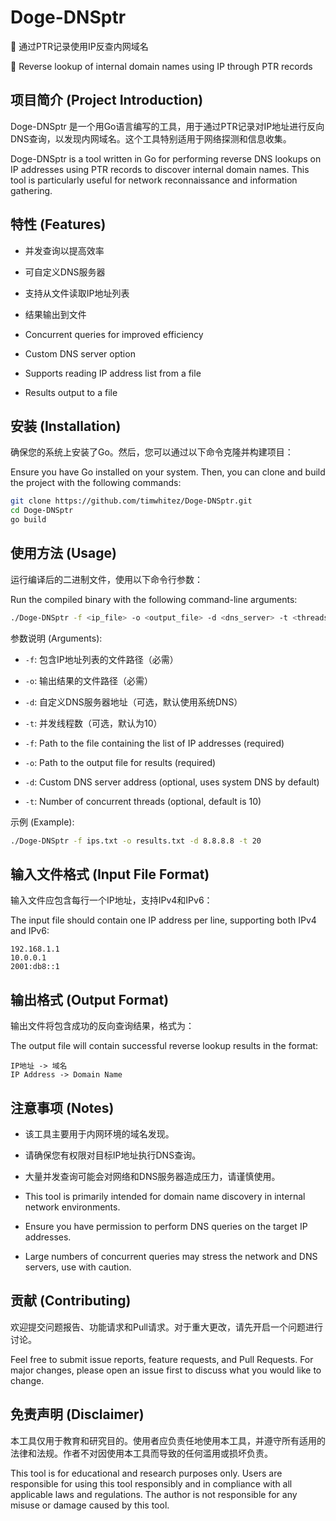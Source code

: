 # Doge-DNSptr

🐶 通过PTR记录使用IP反查内网域名

🐶 Reverse lookup of internal domain names using IP through PTR records

## 项目简介 (Project Introduction)

Doge-DNSptr 是一个用Go语言编写的工具，用于通过PTR记录对IP地址进行反向DNS查询，以发现内网域名。这个工具特别适用于网络探测和信息收集。

Doge-DNSptr is a tool written in Go for performing reverse DNS lookups on IP addresses using PTR records to discover internal domain names. This tool is particularly useful for network reconnaissance and information gathering.

## 特性 (Features)

- 并发查询以提高效率
- 可自定义DNS服务器
- 支持从文件读取IP地址列表
- 结果输出到文件

- Concurrent queries for improved efficiency
- Custom DNS server option
- Supports reading IP address list from a file
- Results output to a file

## 安装 (Installation)

确保您的系统上安装了Go。然后，您可以通过以下命令克隆并构建项目：

Ensure you have Go installed on your system. Then, you can clone and build the project with the following commands:

```bash
git clone https://github.com/timwhitez/Doge-DNSptr.git
cd Doge-DNSptr
go build
```

## 使用方法 (Usage)

运行编译后的二进制文件，使用以下命令行参数：

Run the compiled binary with the following command-line arguments:

```bash
./Doge-DNSptr -f <ip_file> -o <output_file> -d <dns_server> -t <threads>
```

参数说明 (Arguments):
- `-f`: 包含IP地址列表的文件路径（必需）
- `-o`: 输出结果的文件路径（必需）
- `-d`: 自定义DNS服务器地址（可选，默认使用系统DNS）
- `-t`: 并发线程数（可选，默认为10）

- `-f`: Path to the file containing the list of IP addresses (required)
- `-o`: Path to the output file for results (required)
- `-d`: Custom DNS server address (optional, uses system DNS by default)
- `-t`: Number of concurrent threads (optional, default is 10)

示例 (Example):
```bash
./Doge-DNSptr -f ips.txt -o results.txt -d 8.8.8.8 -t 20
```

## 输入文件格式 (Input File Format)

输入文件应包含每行一个IP地址，支持IPv4和IPv6：

The input file should contain one IP address per line, supporting both IPv4 and IPv6:

```
192.168.1.1
10.0.0.1
2001:db8::1
```

## 输出格式 (Output Format)

输出文件将包含成功的反向查询结果，格式为：

The output file will contain successful reverse lookup results in the format:

```
IP地址 -> 域名
IP Address -> Domain Name
```

## 注意事项 (Notes)

- 该工具主要用于内网环境的域名发现。
- 请确保您有权限对目标IP地址执行DNS查询。
- 大量并发查询可能会对网络和DNS服务器造成压力，请谨慎使用。

- This tool is primarily intended for domain name discovery in internal network environments.
- Ensure you have permission to perform DNS queries on the target IP addresses.
- Large numbers of concurrent queries may stress the network and DNS servers, use with caution.

## 贡献 (Contributing)

欢迎提交问题报告、功能请求和Pull请求。对于重大更改，请先开启一个问题进行讨论。

Feel free to submit issue reports, feature requests, and Pull Requests. For major changes, please open an issue first to discuss what you would like to change.

## 免责声明 (Disclaimer)

本工具仅用于教育和研究目的。使用者应负责任地使用本工具，并遵守所有适用的法律和法规。作者不对因使用本工具而导致的任何滥用或损坏负责。

This tool is for educational and research purposes only. Users are responsible for using this tool responsibly and in compliance with all applicable laws and regulations. The author is not responsible for any misuse or damage caused by this tool.
